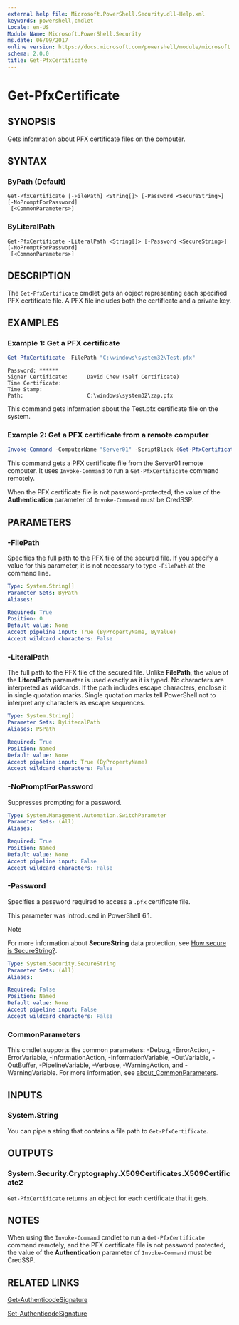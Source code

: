 ```yaml
---
external help file: Microsoft.PowerShell.Security.dll-Help.xml
keywords: powershell,cmdlet
Locale: en-US
Module Name: Microsoft.PowerShell.Security
ms.date: 06/09/2017
online version: https://docs.microsoft.com/powershell/module/microsoft.powershell.security/get-pfxcertificate?view=powershell-6&WT.mc_id=ps-gethelp
schema: 2.0.0
title: Get-PfxCertificate
---
```

# Get-PfxCertificate

## SYNOPSIS
Gets information about PFX certificate files on the computer.

## SYNTAX

### ByPath (Default)

```
Get-PfxCertificate [-FilePath] <String[]> [-Password <SecureString>] [-NoPromptForPassword]
 [<CommonParameters>]
```

### ByLiteralPath

```
Get-PfxCertificate -LiteralPath <String[]> [-Password <SecureString>] [-NoPromptForPassword]
 [<CommonParameters>]
```

## DESCRIPTION

The `Get-PfxCertificate` cmdlet gets an object representing each specified PFX certificate file.
A PFX file includes both the certificate and a private key.

## EXAMPLES

### Example 1: Get a PFX certificate

```powershell
Get-PfxCertificate -FilePath "C:\windows\system32\Test.pfx"
```

```output
Password: ******
Signer Certificate:      David Chew (Self Certificate)
Time Certificate:
Time Stamp:
Path:                    C:\windows\system32\zap.pfx
```

This command gets information about the Test.pfx certificate file on the system.

### Example 2: Get a PFX certificate from a remote computer

```powershell
Invoke-Command -ComputerName "Server01" -ScriptBlock {Get-PfxCertificate -FilePath "C:\Text\TestNoPassword.pfx"} -Authentication CredSSP
```

This command gets a PFX certificate file from the Server01 remote computer. It uses `Invoke-Command`
to run a `Get-PfxCertificate` command remotely.

When the PFX certificate file is not password-protected, the value of the **Authentication**
parameter of `Invoke-Command` must be CredSSP.

## PARAMETERS

### -FilePath

Specifies the full path to the PFX file of the secured file. If you specify a value for this
parameter, it is not necessary to type `-FilePath` at the command line.

```yaml
Type: System.String[]
Parameter Sets: ByPath
Aliases:

Required: True
Position: 0
Default value: None
Accept pipeline input: True (ByPropertyName, ByValue)
Accept wildcard characters: False
```

### -LiteralPath

The full path to the PFX file of the secured file. Unlike **FilePath**, the value of the
**LiteralPath** parameter is used exactly as it is typed. No characters are interpreted as
wildcards. If the path includes escape characters, enclose it in single quotation marks. Single
quotation marks tell PowerShell not to interpret any characters as escape sequences.

```yaml
Type: System.String[]
Parameter Sets: ByLiteralPath
Aliases: PSPath

Required: True
Position: Named
Default value: None
Accept pipeline input: True (ByPropertyName)
Accept wildcard characters: False
```

### -NoPromptForPassword

Suppresses prompting for a password.

```yaml
Type: System.Management.Automation.SwitchParameter
Parameter Sets: (All)
Aliases:

Required: True
Position: Named
Default value: None
Accept pipeline input: False
Accept wildcard characters: False
```

### -Password

Specifies a password required to access a `.pfx` certificate file.

This parameter was introduced in PowerShell 6.1.

> [!NOTE]
> For more information about **SecureString** data protection, see
> [How secure is SecureString?](/dotnet/api/system.security.securestring#how-secure-is-securestring).

```yaml
Type: System.Security.SecureString
Parameter Sets: (All)
Aliases:

Required: False
Position: Named
Default value: None
Accept pipeline input: False
Accept wildcard characters: False
```

### CommonParameters

This cmdlet supports the common parameters: -Debug, -ErrorAction, -ErrorVariable,
-InformationAction, -InformationVariable, -OutVariable, -OutBuffer, -PipelineVariable, -Verbose,
-WarningAction, and -WarningVariable. For more information, see
[about_CommonParameters](https://go.microsoft.com/fwlink/?LinkID=113216).

## INPUTS

### System.String

You can pipe a string that contains a file path to `Get-PfxCertificate`.

## OUTPUTS

### System.Security.Cryptography.X509Certificates.X509Certificate2

`Get-PfxCertificate` returns an object for each certificate that it gets.

## NOTES

When using the `Invoke-Command` cmdlet to run a `Get-PfxCertificate` command remotely, and the PFX
certificate file is not password protected, the value of the **Authentication** parameter of
`Invoke-Command` must be CredSSP.

## RELATED LINKS

[Get-AuthenticodeSignature](Get-AuthenticodeSignature.md)

[Set-AuthenticodeSignature](Set-AuthenticodeSignature.md)
